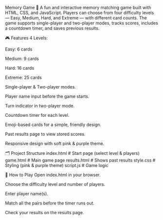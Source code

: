 Memory Game 🎯
A fun and interactive memory matching game built with HTML, CSS, and JavaScript.
Players can choose from four difficulty levels — Easy, Medium, Hard, and Extreme — with different card counts. The game supports single-player and two-player modes, tracks scores, includes a countdown timer, and saves previous results.

🎮 Features
4 Levels:

Easy: 6 cards

Medium: 9 cards

Hard: 16 cards

Extreme: 25 cards

Single-player & Two-player modes.

Player name input before the game starts.

Turn indicator in two-player mode.

Countdown timer for each level.

Emoji-based cards for a simple, friendly design.

Past results page to view stored scores.

Responsive design with soft pink & purple theme.

🗂 Project Structure
index.html    # Start page (select level & players)
game.html     # Main game page
results.html  # Shows past results
style.css     # Styling (pink & purple theme)
script.js     # Game logic

🚀 How to Play
Open index.html in your browser.

Choose the difficulty level and number of players.

Enter player name(s).

Match all the pairs before the timer runs out.

Check your results on the results page.
